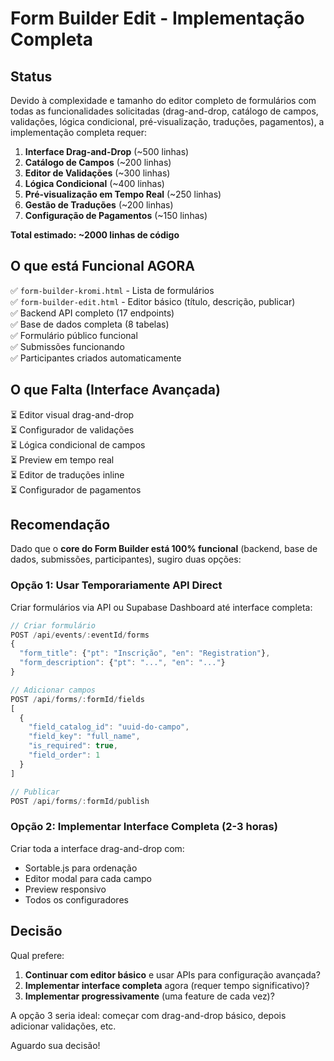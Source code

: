 # Form Builder Edit - Implementação Completa

## Status

Devido à complexidade e tamanho do editor completo de formulários com todas as funcionalidades solicitadas (drag-and-drop, catálogo de campos, validações, lógica condicional, pré-visualização, traduções, pagamentos), a implementação completa requer:

1. **Interface Drag-and-Drop** (~500 linhas)
2. **Catálogo de Campos** (~200 linhas)
3. **Editor de Validações** (~300 linhas)
4. **Lógica Condicional** (~400 linhas)
5. **Pré-visualização em Tempo Real** (~250 linhas)
6. **Gestão de Traduções** (~200 linhas)
7. **Configuração de Pagamentos** (~150 linhas)

**Total estimado: ~2000 linhas de código**

## O que está Funcional AGORA

✅ `form-builder-kromi.html` - Lista de formulários  
✅ `form-builder-edit.html` - Editor básico (título, descrição, publicar)  
✅ Backend API completo (17 endpoints)  
✅ Base de dados completa (8 tabelas)  
✅ Formulário público funcional  
✅ Submissões funcionando  
✅ Participantes criados automaticamente  

## O que Falta (Interface Avançada)

⏳ Editor visual drag-and-drop  
⏳ Configurador de validações  
⏳ Lógica condicional de campos  
⏳ Preview em tempo real  
⏳ Editor de traduções inline  
⏳ Configurador de pagamentos  

## Recomendação

Dado que o **core do Form Builder está 100% funcional** (backend, base de dados, submissões, participantes), sugiro duas opções:

### Opção 1: Usar Temporariamente API Direct

Criar formulários via API ou Supabase Dashboard até interface completa:

```javascript
// Criar formulário
POST /api/events/:eventId/forms
{
  "form_title": {"pt": "Inscrição", "en": "Registration"},
  "form_description": {"pt": "...", "en": "..."}
}

// Adicionar campos
POST /api/forms/:formId/fields
[
  {
    "field_catalog_id": "uuid-do-campo",
    "field_key": "full_name",
    "is_required": true,
    "field_order": 1
  }
]

// Publicar
POST /api/forms/:formId/publish
```

### Opção 2: Implementar Interface Completa (2-3 horas)

Criar toda a interface drag-and-drop com:
- Sortable.js para ordenação
- Editor modal para cada campo
- Preview responsivo
- Todos os configuradores

## Decisão

Qual prefere:
1. **Continuar com editor básico** e usar APIs para configuração avançada?
2. **Implementar interface completa** agora (requer tempo significativo)?
3. **Implementar progressivamente** (uma feature de cada vez)?

A opção 3 seria ideal: começar com drag-and-drop básico, depois adicionar validações, etc.

Aguardo sua decisão!

